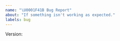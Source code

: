 ```yaml
---
name: "\U0001F41B Bug Report"
about: "If something isn't working as expected."
labels: bug
---
```

<!--
Thank you for taking the time to file an issue!

You can erase any parts of this template not applicable to your issue.
-->

<!--
## In Case of Graphical, or Performance Issues

Please run `zellij -\-debug` and then recreate your issue.

Please attach the files that were created in

`/tmp/zellij/zellij-log/`

To the extend you are comfortable with.

And the name and version of progams you interacted with as well as
the operating system.
-->

<!-- `zellij -\-version` -->
Version:
